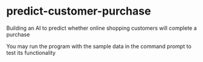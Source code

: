 # predict-customer-purchase
Building an AI to predict whether online shopping customers will complete a purchase

You may run the program with the sample data in the command prompt to test its functionality

